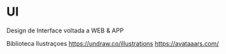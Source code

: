 # UI
Design de Interface voltada a WEB &amp; APP

Biblioteca Ilustraçoes
https://undraw.co/illustrations
https://avataaars.com/
